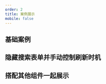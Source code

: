 ```yaml
---
order: 2
title: 案例展示
mobile: false
---
```


## 基础案例

<code src='./demo/demo1.tsx'></code>

## 隐藏搜索表单并手动控制刷新时机

<code src='./demo/demo2.tsx'></code>

## 搭配其他组件一起展示

<code src='./demo/demo3.tsx'></code>
